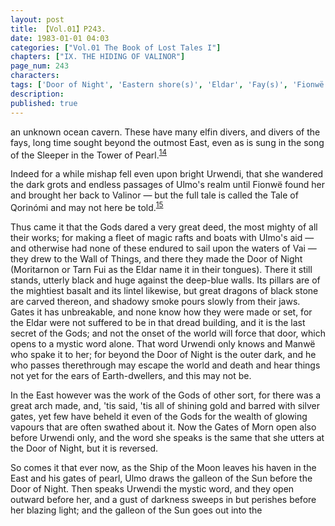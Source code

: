 ```yaml
---
layout: post
title: 【Vol.01】P243.
date: 1983-01-01 04:03
categories: ["Vol.01 The Book of Lost Tales I"]
chapters: ["IX. THE HIDING OF VALINOR"]
page_num: 243
characters: 
tags: ['Door of Night', 'Eastern shore(s)', 'Eldar', 'Fay(s)', 'Fionwë', 'Fionwë-Úrion', 'Gates of Morn', 'Haven of the Moon', 'Men', 'Ship of the Moon', 'Moritarnon', 'Outer Dark', 'Qorinómi, Tale of', 'Sári', 'Sun, The', 'Tarn Fui', 'the Sleeper in the Tower of Pearl', 'Ulmo', 'Urwendi']
description: 
published: true
---
```


<p style="text-indent: 0;">
an unknown ocean cavern. These have many elfin divers, and divers of the fays, long time sought beyond the outmost East, even as is sung in the song of the Sleeper in the Tower of Pearl.<SUP><a href="{{site.baseurl}}/vol01-p249">14</a></SUP>
</p>

Indeed for a while mishap fell even upon bright Urwendi, that she wandered the dark grots and endless passages of Ulmo's realm until Fionwë found her and brought her back to Valinor — but the full tale is called the Tale of Qorinómi and may not here be told.<SUP>[15]({{site.baseurl}}/vol01-p249)</SUP>

Thus came it that the Gods dared a very great deed, the most mighty of all their works; for making a fleet of magic rafts and boats with Ulmo's aid — and otherwise had none of these endured to sail upon the waters of Vai — they drew to the Wall of Things, and there they made the Door of Night (Moritarnon or Tarn Fui as the Eldar name it in their tongues). There it still stands, utterly black and huge against the deep-blue walls. Its pillars are of the mightiest basalt and its lintel likewise, but great dragons of black stone are carved thereon, and shadowy smoke pours slowly from their jaws. Gates it has unbreakable, and none know how they were made or set, for the Eldar were not suffered to be in that dread building, and it is the last secret of the Gods; and not the onset of the world will force that door, which opens to a mystic word alone. That word Urwendi only knows and Manwë who spake it to her; for beyond the Door of Night is the outer dark, and he who passes therethrough may escape the world and death and hear things not yet for the ears of Earth-dwellers, and this may not be.

In the East however was the work of the Gods of other sort, for there was a great arch made, and, 'tis said, 'tis all of shining gold and barred with silver gates, yet few have beheld it even of the Gods for the wealth of glowing vapours that are often swathed about it. Now the Gates of Morn open also before Urwendi only, and the word she speaks is the same that she utters at the Door of Night, but it is reversed.

So comes it that ever now, as the Ship of the Moon leaves his haven in the East and his gates of pearl, Ulmo draws the galleon of the Sun before the Door of Night. Then speaks Urwendi the mystic word, and they open outward before her, and a gust of darkness sweeps in but perishes before her blazing light; and the galleon of the Sun goes out into the

